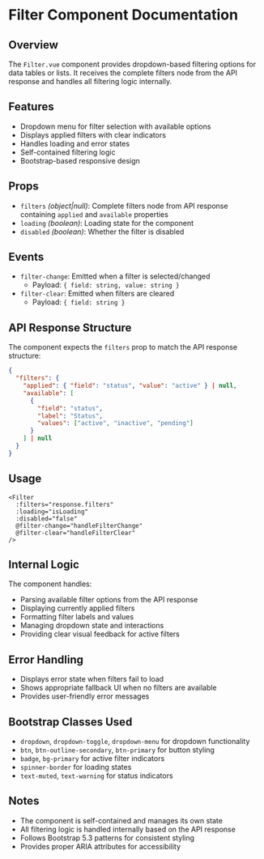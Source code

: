 # Filter Component Documentation

## Overview

The `Filter.vue` component provides dropdown-based filtering options for data tables or lists. It receives the complete filters node from the API response and handles all filtering logic internally.

## Features

- Dropdown menu for filter selection with available options
- Displays applied filters with clear indicators
- Handles loading and error states
- Self-contained filtering logic
- Bootstrap-based responsive design

## Props

- `filters` _(object|null)_: Complete filters node from API response containing `applied` and `available` properties
- `loading` _(boolean)_: Loading state for the component
- `disabled` _(boolean)_: Whether the filter is disabled

## Events

- `filter-change`: Emitted when a filter is selected/changed
  - Payload: `{ field: string, value: string }`
- `filter-clear`: Emitted when filters are cleared
  - Payload: `{ field: string }`

## API Response Structure

The component expects the `filters` prop to match the API response structure:

```json
{
  "filters": {
    "applied": { "field": "status", "value": "active" } | null,
    "available": [
      {
        "field": "status",
        "label": "Status",
        "values": ["active", "inactive", "pending"]
      }
    ] | null
  }
}
```

## Usage

```vue
<Filter
  :filters="response.filters"
  :loading="isLoading"
  :disabled="false"
  @filter-change="handleFilterChange"
  @filter-clear="handleFilterClear"
/>
```

## Internal Logic

The component handles:

- Parsing available filter options from the API response
- Displaying currently applied filters
- Formatting filter labels and values
- Managing dropdown state and interactions
- Providing clear visual feedback for active filters

## Error Handling

- Displays error state when filters fail to load
- Shows appropriate fallback UI when no filters are available
- Provides user-friendly error messages

## Bootstrap Classes Used

- `dropdown`, `dropdown-toggle`, `dropdown-menu` for dropdown functionality
- `btn`, `btn-outline-secondary`, `btn-primary` for button styling
- `badge`, `bg-primary` for active filter indicators
- `spinner-border` for loading states
- `text-muted`, `text-warning` for status indicators

## Notes

- The component is self-contained and manages its own state
- All filtering logic is handled internally based on the API response
- Follows Bootstrap 5.3 patterns for consistent styling
- Provides proper ARIA attributes for accessibility
